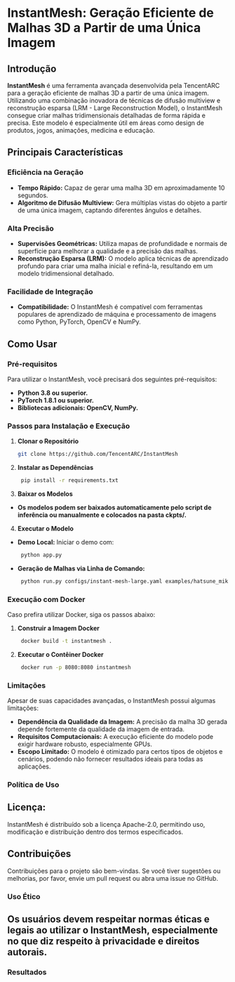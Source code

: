 # InstantMesh: Geração Eficiente de Malhas 3D a Partir de uma Única Imagem

## Introdução
**InstantMesh** é uma ferramenta avançada desenvolvida pela TencentARC para a geração eficiente de malhas 3D a partir de uma única imagem. Utilizando uma combinação inovadora de técnicas de difusão multiview e reconstrução esparsa (LRM - Large Reconstruction Model), o InstantMesh consegue criar malhas tridimensionais detalhadas de forma rápida e precisa. Este modelo é especialmente útil em áreas como design de produtos, jogos, animações, medicina e educação.

## Principais Características
### Eficiência na Geração
- **Tempo Rápido:** Capaz de gerar uma malha 3D em aproximadamente 10 segundos.
- **Algoritmo de Difusão Multiview:** Gera múltiplas vistas do objeto a partir de uma única imagem, captando diferentes ângulos e detalhes.

### Alta Precisão
- **Supervisões Geométricas:** Utiliza mapas de profundidade e normais de superfície para melhorar a qualidade e a precisão das malhas.
- **Reconstrução Esparsa (LRM):** O modelo aplica técnicas de aprendizado profundo para criar uma malha inicial e refiná-la, resultando em um modelo tridimensional detalhado.

### Facilidade de Integração
- **Compatibilidade:** O InstantMesh é compatível com ferramentas populares de aprendizado de máquina e processamento de imagens como Python, PyTorch, OpenCV e NumPy.

## Como Usar

### Pré-requisitos
Para utilizar o InstantMesh, você precisará dos seguintes pré-requisitos:
- **Python 3.8 ou superior.**
- **PyTorch 1.8.1 ou superior.**
- **Bibliotecas adicionais: OpenCV, NumPy.**

### Passos para Instalação e Execução

1. **Clonar o Repositório**
   ```bash
   git clone https://github.com/TencentARC/InstantMesh
   
2. **Instalar as Dependências**
   ```bash
    pip install -r requirements.txt
   
3. **Baixar os Modelos**

- **Os modelos podem ser baixados automaticamente pelo script de inferência ou manualmente e colocados na pasta ckpts/.**

4. **Executar o Modelo**

- **Demo Local:** Iniciar o demo com:
   ```bash
    python app.py
   
- **Geração de Malhas via Linha de Comando:**
   ```bash
    python run.py configs/instant-mesh-large.yaml examples/hatsune_miku.png --save_video

   
### Execução com Docker
Caso prefira utilizar Docker, siga os passos abaixo:

1. **Construir a Imagem Docker**
   ```bash
    docker build -t instantmesh .

2. **Executar o Contêiner Docker**
   ```bash
    docker run -p 8080:8080 instantmesh
   
### Limitações
Apesar de suas capacidades avançadas, o InstantMesh possui algumas limitações:

- **Dependência da Qualidade da Imagem:** A precisão da malha 3D gerada depende fortemente da qualidade da imagem de entrada.
- **Requisitos Computacionais:** A execução eficiente do modelo pode exigir hardware robusto, especialmente GPUs.
- **Escopo Limitado:** O modelo é otimizado para certos tipos de objetos e cenários, podendo não fornecer resultados ideais para todas as aplicações.

### Política de Uso
## Licença:
InstantMesh é distribuído sob a licença Apache-2.0, permitindo uso, modificação e distribuição dentro dos termos especificados.

## Contribuições
Contribuições para o projeto são bem-vindas. Se você tiver sugestões ou melhorias, por favor, envie um pull request ou abra uma issue no GitHub.

### Uso Ético
## Os usuários devem respeitar normas éticas e legais ao utilizar o InstantMesh, especialmente no que diz respeito à privacidade e direitos autorais.

### Resultados

